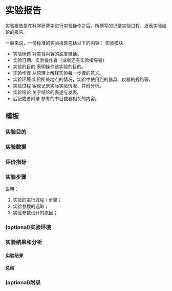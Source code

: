# 实验报告

实验报告是在科学研究中进行实验操作之后，所撰写的记录实验过程、发表实验结论的报告。

一般来说，一份标准的实验报告包括以下的内容： 实验模块

- 实验标题
  对实验内容的高度概括。
- 实验日期、实验操作者（或者还有实验指导者）
- 实验的目的
  表明操作该实验的目的。
- 实验步骤
  从原理上解释实验每一步骤的意义。
- 实验环境
  实验所处地点的情况，实验中使用到的器具、仪器的规格等。
- 实验过程
  客观记录实际实验情况，并附分析。
- 实验结论
  关于结论的表述与发表。
- 后记或者附录
  参考的书目或者相关的内容。



## 模板

### 实验目的

### 实验数据

### 评价指标

### 实验步骤

说明：

1. 实验的进行过程 / 步骤；
2. 实验参数的选取；
3. 实验参数设计的原因；

### (optional)实验环境

### 实验结果和分析

#### 实验结果

#### 总结

### (optional)附录

